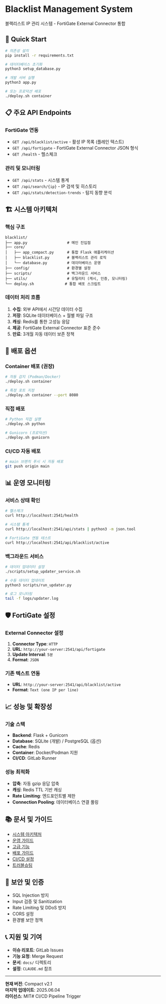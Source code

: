 # Blacklist Management System

블랙리스트 IP 관리 시스템 - FortiGate External Connector 통합

## 🚀 Quick Start

```bash
# 의존성 설치
pip install -r requirements.txt

# 데이터베이스 초기화
python3 setup_database.py

# 개발 서버 실행
python3 app.py

# 또는 프로덕션 배포
./deploy.sh container
```

## 📋 주요 API Endpoints

### FortiGate 연동
- `GET /api/blacklist/active` - 활성 IP 목록 (플레인 텍스트)
- `GET /api/fortigate` - FortiGate External Connector JSON 형식
- `GET /health` - 헬스체크

### 관리 및 모니터링
- `GET /api/stats` - 시스템 통계
- `GET /api/search/{ip}` - IP 검색 및 히스토리
- `GET /api/stats/detection-trends` - 탐지 동향 분석

## 🏗️ 시스템 아키텍처

### 핵심 구조
```
blacklist/
├── app.py                  # 메인 진입점
├── core/
│   ├── app_compact.py      # 통합 Flask 애플리케이션
│   ├── blacklist.py        # 블랙리스트 관리 로직
│   └── database.py         # 데이터베이스 운영
├── config/                 # 환경별 설정
├── scripts/                # 백그라운드 서비스
├── utils/                  # 유틸리티 (캐시, 인증, 모니터링)
└── deploy.sh              # 통합 배포 스크립트
```

### 데이터 처리 흐름
1. **수집**: 외부 API에서 시간당 데이터 수집
2. **저장**: SQLite 데이터베이스 + 월별 파일 구조
3. **캐싱**: Redis를 통한 고성능 응답
4. **제공**: FortiGate External Connector 표준 준수
5. **만료**: 3개월 자동 데이터 보존 정책

## 🔧 배포 옵션

### Container 배포 (권장)
```bash
# 자동 감지 (Podman/Docker)
./deploy.sh container

# 특정 포트 지정
./deploy.sh container --port 8080
```

### 직접 배포
```bash
# Python 직접 실행
./deploy.sh python

# Gunicorn (프로덕션)
./deploy.sh gunicorn
```

### CI/CD 자동 배포
```bash
# main 브랜치 푸시 시 자동 배포
git push origin main
```

## 📊 운영 모니터링

### 서비스 상태 확인
```bash
# 헬스체크
curl http://localhost:2541/health

# 시스템 통계
curl http://localhost:2541/api/stats | python3 -m json.tool

# FortiGate 연동 테스트
curl http://localhost:2541/api/blacklist/active
```

### 백그라운드 서비스
```bash
# 데이터 업데이터 설정
./scripts/setup_updater_service.sh

# 수동 데이터 업데이트
python3 scripts/run_updater.py

# 로그 모니터링
tail -f logs/updater.log
```

## 🛡️ FortiGate 설정

### External Connector 설정
1. **Connector Type**: `HTTP`
2. **URL**: `http://your-server:2541/api/fortigate`
3. **Update Interval**: `5분`
4. **Format**: `JSON`

### 기존 텍스트 연동
- **URL**: `http://your-server:2541/api/blacklist/active`
- **Format**: `Text (one IP per line)`

## 📈 성능 및 확장성

### 기술 스택
- **Backend**: Flask + Gunicorn
- **Database**: SQLite (개발) / PostgreSQL (옵션)
- **Cache**: Redis
- **Container**: Docker/Podman 지원
- **CI/CD**: GitLab Runner

### 성능 최적화
- **압축**: 자동 gzip 응답 압축
- **캐싱**: Redis TTL 기반 캐싱
- **Rate Limiting**: 엔드포인트별 제한
- **Connection Pooling**: 데이터베이스 연결 풀링

## 📚 문서 및 가이드

- [시스템 아키텍처](docs/SYSTEM_ARCHITECTURE_REPORT.md)
- [운영 가이드](docs/OPERATIONS_GUIDE.md)
- [고급 기능](docs/ADVANCED_FEATURES.md)
- [배포 가이드](docs/DEPLOYMENT.md)
- [CI/CD 설정](docs/CICD_PIPELINE_GUIDE.md)
- [트러블슈팅](docs/TROUBLESHOOTING.md)

## 🔐 보안 및 인증

- SQL Injection 방지
- Input 검증 및 Sanitization
- Rate Limiting 및 DDoS 방지
- CORS 설정
- 환경별 보안 정책

## 📞 지원 및 기여

- **이슈 리포트**: GitLab Issues
- **기능 요청**: Merge Request
- **문서**: `docs/` 디렉토리
- **설정**: `CLAUDE.md` 참조

---

**현재 버전**: Compact v2.1  
**마지막 업데이트**: 2025.06.04  
**라이선스**: MIT# CI/CD Pipeline Trigger
